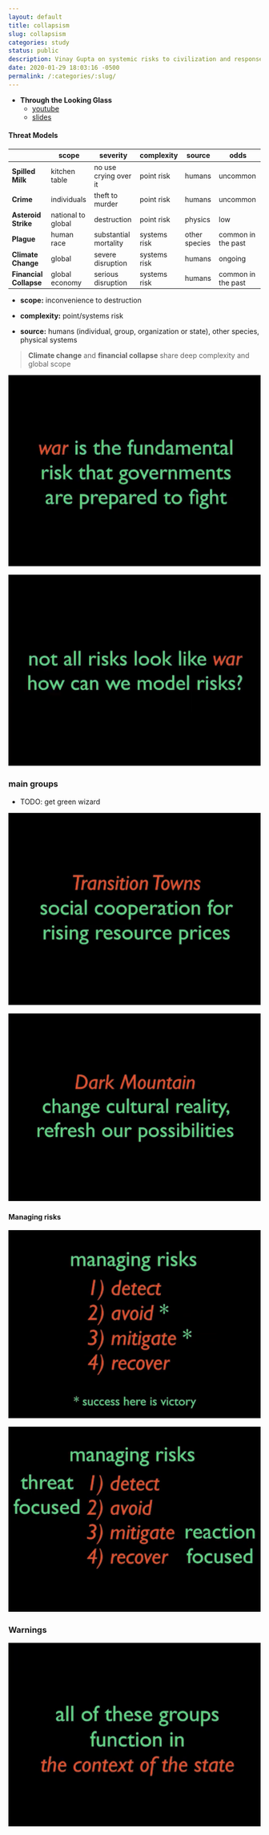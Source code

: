 ```yaml
---
layout: default
title: collapsism
slug: collapsism
categories: study
status: public
description: Vinay Gupta on systemic risks to civilization and responses
date: 2020-01-29 18:03:16 -0500
permalink: /:categories/:slug/
---
```


- **Through the Looking Glass**
	- [youtube](https://www.youtube.com/watch?v=jm5o-ughyD8&t=1278s)
	- [slides](http://files.howtolivewiki.com/through_the_looking_glass_2010/Ireland%205.pdf)

#### Threat Models

|                        | scope          | severity              | complexity   | source    | odds               |
| ---------------------- | ------------------ | --------------------- | ------------ | ------------- | ------------------ |
| **Spilled Milk**       | kitchen table      | no use crying over it | point risk   | humans        | uncommon           |
| **Crime**              | individuals        | theft to murder       | point risk   | humans        | uncommon           |
| **Asteroid Strike**    | national to global | destruction           | point risk   | physics       | low                |
| **Plague**             | human race         | substantial mortality | systems risk | other species | common in the past |
| **Climate Change**     | global             | severe disruption     | systems risk | humans        | ongoing            |
| **Financial Collapse** | global economy     | serious disruption    | systems risk | humans        | common in the past |


- **scope:** inconvenience to destruction

- **complexity:** point/systems risk

- **source:** humans (individual, group, organization or state), other species, physical systems


>  **Climate change** and **financial collapse** share deep complexity and global scope

![IMG_9247](/assets/images/collapsism/IMG_9247.png)

![IMG_9248](/assets/images/collapsism/IMG_9248.png)



### main groups

- TODO: get green wizard

![IMG_9237](/assets/images/collapsism/IMG_9237.png)

![IMG_9238](/assets/images/collapsism/IMG_9238.png)



#### Managing risks



![IMG_9243](/assets/images/collapsism/IMG_9243.png)

![IMG_9244](/assets/images/collapsism/IMG_9244.png)



### Warnings

![IMG_9245](/assets/images/collapsism/IMG_9245.png)


